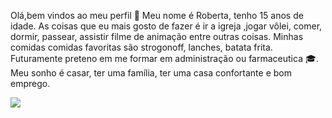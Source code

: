 Olá,bem vindos ao meu perfil :tulip:
Meu nome é Roberta, tenho 15 anos de idade.
As coisas que eu mais gosto de fazer é ir a igreja ,jogar vôlei, comer, dormir, passear, assistir filme de animação entre outras coisas. 
Minhas comidas comidas favoritas são strogonoff, lanches, batata frita.
Futuramente preteno em me formar em administração ou farmaceutica :mortar_board:.
Meu sonho é casar, ter uma família, ter uma casa confortante e bom emprego.

![](https://media1.tenor.com/m/DMHk0nKIGmYAAAAd/byuntear-cachorro.gif)
